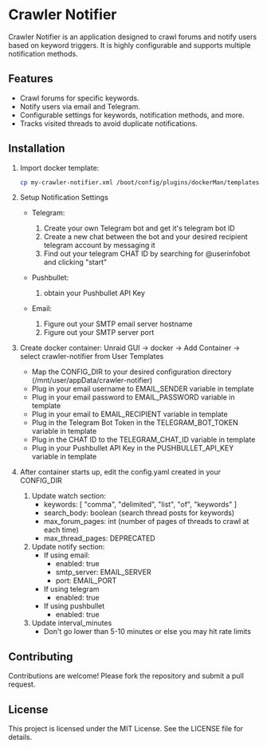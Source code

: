 # Crawler Notifier

Crawler Notifier is an application designed to crawl forums and notify users based on keyword triggers. It is highly configurable and supports multiple notification methods.

## Features
- Crawl forums for specific keywords.
- Notify users via email and Telegram.
- Configurable settings for keywords, notification methods, and more.
- Tracks visited threads to avoid duplicate notifications.

## Installation
1. Import docker template:
   ```bash
   cp my-crawler-notifier.xml /boot/config/plugins/dockerMan/templates-user/ 
   ```

2. Setup Notification Settings
   - Telegram:
      1. Create your own Telegram bot and get it's telegram bot ID
      2. Create a new chat between the bot and your desired recipient telegram account by messaging it
      3. Find out your telegram CHAT ID by searching for @userinfobot and clicking "start"

   - Pushbullet:
     1. obtain your Pushbullet API Key

   - Email:
      1. Figure out your SMTP email server hostname
      2. Figure out your SMTP server port

3. Create docker container: Unraid GUI -> docker -> Add Container -> select crawler-notifier from User Templates
   - Map the CONFIG_DIR to your desired configuration directory (/mnt/user/appData/crawler-notifier)
   - Plug in your email username to EMAIL_SENDER variable in template
   - Plug in your email password to EMAIL_PASSWORD variable in template
   - Plug in your email to EMAIL_RECIPIENT variable in template
   - Plug in the Telegram Bot Token in the TELEGRAM_BOT_TOKEN variable in template
   - Plug in the CHAT ID to the TELEGRAM_CHAT_ID variable in template
   - Plug in your Pushbullet API Key in the PUSHBULLET_API_KEY variable in template

4. After container starts up, edit the config.yaml created in your CONFIG_DIR
   1. Update watch section:
      - keywords: [ "comma", "delimited", "list", "of", "keywords" ]
      - search_body: boolean (search thread posts for keywords)
      - max_forum_pages: int (number of pages of threads to crawl at each time)
      - max_thread_pages: DEPRECATED
   2. Update notify section:
      - If using email:
         - enabled: true
         - smtp_server: EMAIL_SERVER
         - port: EMAIL_PORT
      - If using telegram 
         - enabled: true
      - If using pushbullet 
         - enabled: true
   3. Update interval_minutes
      - Don't go lower than 5-10 minutes or else you may hit rate limits
   
## Contributing
Contributions are welcome! Please fork the repository and submit a pull request.

## License
This project is licensed under the MIT License. See the LICENSE file for details.
